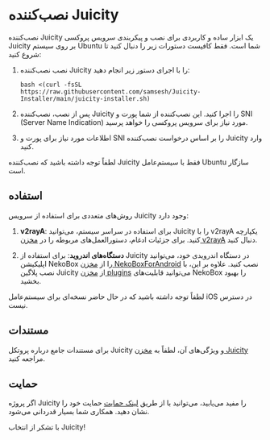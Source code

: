 # نصب‌کننده Juicity

نصب‌کننده Juicity یک ابزار ساده و کاربردی برای نصب و پیکربندی سرویس پروکسی Juicity بر روی سیستم Ubuntu شما است. فقط کافیست دستورات زیر را دنبال کنید تا شروع کنید:

1. نصب نصب‌کننده Juicity را با اجرای دستور زیر انجام دهید:

   ```
   bash <(curl -fsSL https://raw.githubusercontent.com/samsesh/Juicity-Installer/main/juicity-installer.sh)
   ```

1. پس از نصب، نصب‌کننده Juicity را اجرا کنید. این نصب‌کننده از شما پورت و SNI (Server Name Indication) مورد نیاز برای سرویس پروکسی را خواهد پرسید.

1. اطلاعات مورد نیاز برای پورت و SNI را بر اساس درخواست نصب‌کننده Juicity وارد کنید.

لطفاً توجه داشته باشید که نصب‌کننده Juicity فقط با سیستم‌عامل Ubuntu سازگار است.

## استفاده

روش‌های متعددی برای استفاده از سرویس Juicity وجود دارد:

1. **v2rayA**: برای استفاده در سراسر سیستم، می‌توانید Juicity را با v2rayA یکپارچه کنید. برای جزئیات ادغام، دستورالعمل‌های مربوطه را در [مخزن v2rayA](https://github.com/v2rayA/v2rayA) دنبال کنید.

1. **دستگاه‌های اندروید**: برای استفاده از Juicity در دستگاه اندرویدی خود، می‌توانید اپلیکیشن NekoBox را از [مخزن NekoBoxForAndroid](https://github.com/MatsuriDayo/NekoBoxForAndroid/releases) نصب کنید. علاوه بر این، با نصب پلاگین Juicity از [مخزن plugins](https://github.com/MatsuriDayo/plugins/releases/tag/juicity-test-3) می‌توانید قابلیت‌های NekoBox را بهبود بخشید.

لطفاً توجه داشته باشید که در حال حاضر نسخه‌ای برای سیستم‌عامل iOS در دسترس نیست.

## مستندات

برای مستندات جامع درباره پروتکل Juicity و ویژگی‌های آن، لطفاً به [مخزن Juicity](https://github.com/juicity/juicity) مراجعه کنید.

## حمایت

اگر پروژه Juicity را مفید می‌یابید، می‌توانید با از طریق [لینک حمایت](https://github.com/samsesh/donate/) حمایت خود را نشان دهید. همکاری شما بسیار قدردانی می‌شود.

با تشکر از انتخاب Juicity!
